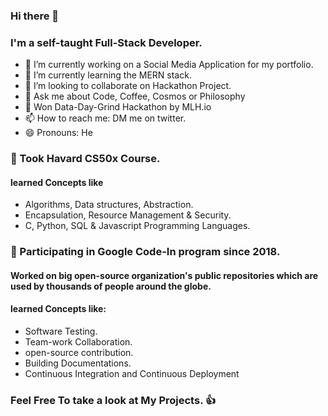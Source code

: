 ### Hi there 👋
### I'm a self-taught Full-Stack Developer.

- 🔭 I’m currently working on a Social Media Application for my portfolio.
- 🌱 I’m currently learning the MERN stack.
- 👯 I’m looking to collaborate on Hackathon Project.
- 💬 Ask me about Code, Coffee, Cosmos or Philosophy
- 🥈 Won Data-Day-Grind Hackathon by MLH.io
- 📫 How to reach me: DM me on twitter.
- 😄 Pronouns: He

### 📜 Took Havard CS50x Course.
#### learned Concepts like
-   Algorithms, Data structures, Abstraction.
-   Encapsulation, Resource Management & Security.
-   C, Python, SQL & Javascript Programming Languages.

### 👥 Participating in Google Code-In program since 2018.
#### Worked on big open-source organization's public repositories which are used by thousands of people around the globe.
#### learned Concepts like:
- Software Testing.
- Team-work Collaboration.
- open-source contribution.
- Building Documentations.
- Continuous Integration and Continuous Deployment

### Feel Free To take a look at My Projects. 👍

